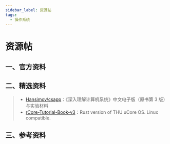```yaml
---
sidebar_label: 资源帖
tags:
  - 操作系统
---
```



# 资源帖

## 一、官方资料

## 二、精选资料

> - [Hansimov/csapp](https://github.com/Hansimov/csapp)：《深入理解计算机系统》中文电子版（原书第 3 版）与实验材料
> - [rCore-Tutorial-Book-v3](https://github.com/rcore-os/rCore-Tutorial-v3)：Rust version of THU uCore OS. Linux compatible.

## 三、参考资料
